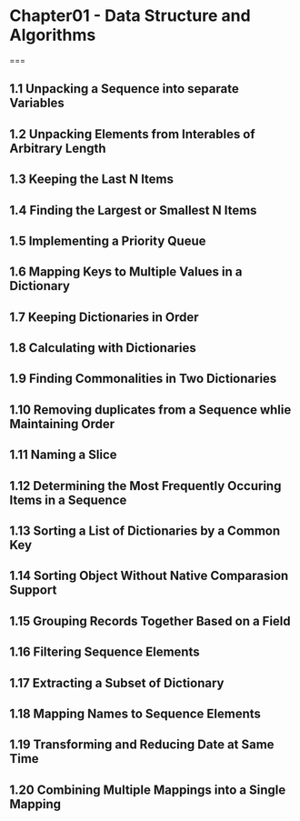 # Chapter01 - Data Structure and Algorithms
===
## 1.1  Unpacking a Sequence into separate Variables
## 1.2  Unpacking Elements from Interables of Arbitrary Length
## 1.3  Keeping the Last N Items
## 1.4  Finding the Largest or Smallest N Items
## 1.5  Implementing a Priority Queue
## 1.6  Mapping Keys to Multiple Values in a Dictionary
## 1.7  Keeping Dictionaries in Order
## 1.8  Calculating with Dictionaries
## 1.9  Finding Commonalities in Two Dictionaries
## 1.10 Removing duplicates from a Sequence whlie Maintaining Order
## 1.11 Naming a Slice
## 1.12 Determining the Most Frequently Occuring Items in a Sequence
## 1.13 Sorting a List of Dictionaries by a Common Key
## 1.14 Sorting Object Without Native Comparasion Support 
## 1.15 Grouping Records Together Based on a Field
## 1.16 Filtering Sequence Elements
## 1.17 Extracting a Subset of Dictionary
## 1.18 Mapping Names to Sequence Elements
## 1.19 Transforming and Reducing Date at Same Time
## 1.20 Combining Multiple Mappings into a Single Mapping
